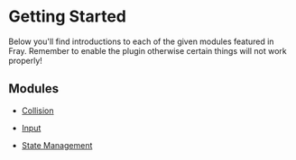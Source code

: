 # Getting Started

Below you'll find introductions to each of  the given modules featured in Fray. Remember to enable the plugin otherwise certain things will not work properly!

## Modules

- [Collision](./mod_collision/index.md)

- [Input](./mod_input/index.md)

- [State Management](./mod_state/index.md)